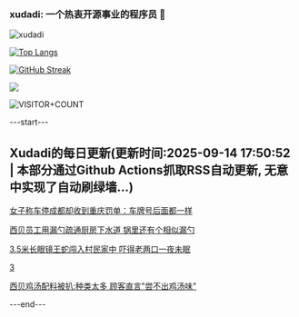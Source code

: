 ### xudadi: 一个热衷开源事业的程序员 👋

![xudadi](https://github-readme-stats-git-masterorgs-github-readme-stats-team.vercel.app/api?username=xudadi)

[![Top Langs](https://github-readme-stats.vercel.app/api/top-langs/?username=xudadi)](https://github.com/anuraghazra/github-readme-stats)

[![GitHub Streak](https://streak-stats.demolab.com?user=xudadi&locale=zh_Hans)](https://git.io/streak-stats)

![](https://raw.githubusercontent.com/xudadi/xudadi/main/assets/github-contribution-grid-snake.svg)

![VISITOR+COUNT](https://komarev.com/ghpvc/?username=xudadi&label=VISITOR+COUNT)


---start---

## Xudadi的每日更新(更新时间:2025-09-14 17:50:52 | 本部分通过Github Actions抓取RSS自动更新, 无意中实现了自动刷绿墙...)

[女子称车停成都却收到重庆罚单：车牌号后面都一样](https://m.163.com/news/article/K9DTE4II053469LG.html)

[西贝员工用漏勺疏通厨房下水道 锅里还有个相似漏勺](https://m.163.com/news/article/K9DSB4HT053469LG.html)

[3.5米长眼镜王蛇闯入村民家中 吓得老两口一夜未眠](https://m.163.com/news/article/K9DTRT4D051492T3.html)

[3](https://m.163.com/touch/news/sub/domestic)

[西贝鸡汤配料被扒:种类太多 顾客直言"尝不出鸡汤味"](https://m.163.com/news/article/K9DG74MJ0512DU6N.html)

---end---

